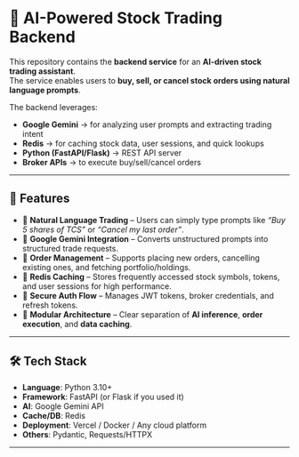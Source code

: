 # 📌 AI-Powered Stock Trading Backend  

This repository contains the **backend service** for an **AI-driven stock trading assistant**.  
The service enables users to **buy, sell, or cancel stock orders using natural language prompts**.  

The backend leverages:  
- **Google Gemini** → for analyzing user prompts and extracting trading intent  
- **Redis** → for caching stock data, user sessions, and quick lookups  
- **Python (FastAPI/Flask)** → REST API server  
- **Broker APIs** → to execute buy/sell/cancel orders  

---

## 🚀 Features  

- 🔹 **Natural Language Trading** – Users can simply type prompts like *“Buy 5 shares of TCS”* or *“Cancel my last order”*.  
- 🔹 **Google Gemini Integration** – Converts unstructured prompts into structured trade requests.  
- 🔹 **Order Management** – Supports placing new orders, cancelling existing ones, and fetching portfolio/holdings.  
- 🔹 **Redis Caching** – Stores frequently accessed stock symbols, tokens, and user sessions for high performance.  
- 🔹 **Secure Auth Flow** – Manages JWT tokens, broker credentials, and refresh tokens.  
- 🔹 **Modular Architecture** – Clear separation of **AI inference**, **order execution**, and **data caching**.  

---

## 🛠️ Tech Stack  

- **Language**: Python 3.10+  
- **Framework**: FastAPI (or Flask if you used it)  
- **AI**: Google Gemini API  
- **Cache/DB**: Redis  
- **Deployment**: Vercel / Docker / Any cloud platform  
- **Others**: Pydantic, Requests/HTTPX  

---

 

